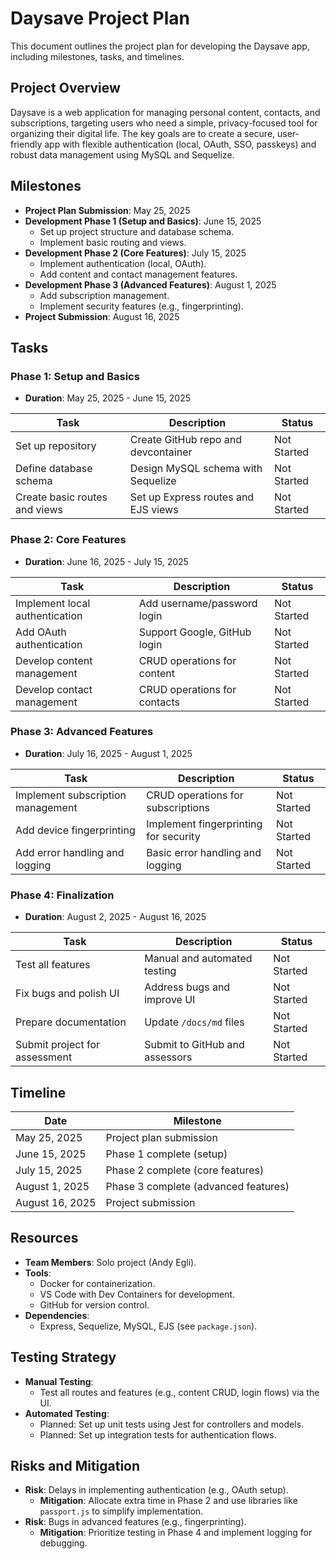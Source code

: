 # Daysave Project Plan

This document outlines the project plan for developing the Daysave app, including milestones, tasks, and timelines.

## Project Overview

Daysave is a web application for managing personal content, contacts, and subscriptions, targeting users who need a simple, privacy-focused tool for organizing their digital life. The key goals are to create a secure, user-friendly app with flexible authentication (local, OAuth, SSO, passkeys) and robust data management using MySQL and Sequelize.

## Milestones

- **Project Plan Submission**: May 25, 2025
- **Development Phase 1 (Setup and Basics)**: June 15, 2025
  - Set up project structure and database schema.
  - Implement basic routing and views.
- **Development Phase 2 (Core Features)**: July 15, 2025
  - Implement authentication (local, OAuth).
  - Add content and contact management features.
- **Development Phase 3 (Advanced Features)**: August 1, 2025
  - Add subscription management.
  - Implement security features (e.g., fingerprinting).
- **Project Submission**: August 16, 2025

## Tasks

### Phase 1: Setup and Basics
- **Duration**: May 25, 2025 - June 15, 2025

| Task                          | Description                          | Status   |
|-------------------------------|--------------------------------------|----------|
| Set up repository             | Create GitHub repo and devcontainer  | Not Started |
| Define database schema        | Design MySQL schema with Sequelize   | Not Started |
| Create basic routes and views | Set up Express routes and EJS views  | Not Started |

### Phase 2: Core Features
- **Duration**: June 16, 2025 - July 15, 2025

| Task                          | Description                          | Status   |
|-------------------------------|--------------------------------------|----------|
| Implement local authentication| Add username/password login          | Not Started |
| Add OAuth authentication      | Support Google, GitHub login         | Not Started |
| Develop content management    | CRUD operations for content          | Not Started |
| Develop contact management    | CRUD operations for contacts         | Not Started |

### Phase 3: Advanced Features
- **Duration**: July 16, 2025 - August 1, 2025

| Task                          | Description                          | Status   |
|-------------------------------|--------------------------------------|----------|
| Implement subscription management | CRUD operations for subscriptions | Not Started |
| Add device fingerprinting     | Implement fingerprinting for security| Not Started |
| Add error handling and logging| Basic error handling and logging     | Not Started |

### Phase 4: Finalization
- **Duration**: August 2, 2025 - August 16, 2025

| Task                          | Description                          | Status   |
|-------------------------------|--------------------------------------|----------|
| Test all features             | Manual and automated testing         | Not Started |
| Fix bugs and polish UI        | Address bugs and improve UI          | Not Started |
| Prepare documentation         | Update `/docs/md` files              | Not Started |
| Submit project for assessment | Submit to GitHub and assessors       | Not Started |

## Timeline

| Date          | Milestone                     |
|---------------|-------------------------------|
| May 25, 2025  | Project plan submission       |
| June 15, 2025 | Phase 1 complete (setup)      |
| July 15, 2025 | Phase 2 complete (core features) |
| August 1, 2025| Phase 3 complete (advanced features) |
| August 16, 2025 | Project submission          |

## Resources

- **Team Members**: Solo project (Andy Egli).
- **Tools**:
  - Docker for containerization.
  - VS Code with Dev Containers for development.
  - GitHub for version control.
- **Dependencies**:
  - Express, Sequelize, MySQL, EJS (see `package.json`).

## Testing Strategy

- **Manual Testing**:
  - Test all routes and features (e.g., content CRUD, login flows) via the UI.
- **Automated Testing**:
  - Planned: Set up unit tests using Jest for controllers and models.
  - Planned: Set up integration tests for authentication flows.

## Risks and Mitigation

- **Risk**: Delays in implementing authentication (e.g., OAuth setup).
  - **Mitigation**: Allocate extra time in Phase 2 and use libraries like `passport.js` to simplify implementation.
- **Risk**: Bugs in advanced features (e.g., fingerprinting).
  - **Mitigation**: Prioritize testing in Phase 4 and implement logging for debugging.
